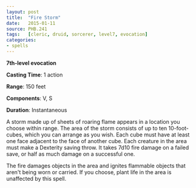 ```yaml
---
layout: post
title:  "Fire Storm"
date:   2015-01-11
source: PHB.241
tags:   [cleric, druid, sorcerer, level7, evocation]
categories:
- spells
---
```


**7th-level evocation**

**Casting Time**: 1 action

**Range**: 150 feet

**Components**: V, S

**Duration**: Instantaneous

A storm made up of sheets of roaring flame appears in a location you choose within range. The area of the storm consists of up to ten 10-foot-cubes, which you can arrange as you wish. Each cube must have at least one face adjacent to the face of another cube. Each creature in the area must make a Dexterity saving throw. It takes 7d10 fire damage on a failed save, or half as much damage on a successful one.

The fire damages objects in the area and ignites flammable objects that aren't being worn or carried. If you choose, plant life in the area is unaffected by this spell.
